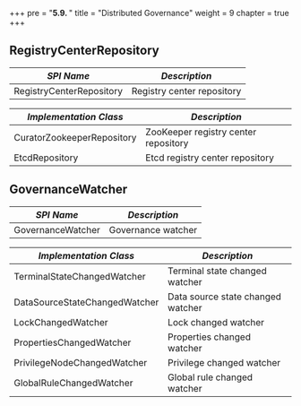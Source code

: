 +++
pre = "<b>5.9. </b>"
title = "Distributed Governance"
weight = 9
chapter = true
+++

## RegistryCenterRepository

| *SPI Name*                       | *Description*                        |
| -------------------------------- | ------------------------------------ |
| RegistryCenterRepository         | Registry center repository           |

| *Implementation Class*           | *Description*                        |
| -------------------------------- | ------------------------------------ |
| CuratorZookeeperRepository       | ZooKeeper registry center repository |
| EtcdRepository                   | Etcd registry center repository      |

## GovernanceWatcher

| *SPI Name*                       | *Description*                 |
| -------------------------------- | ----------------------------- |
| GovernanceWatcher                | Governance watcher            |

| *Implementation Class*           | *Description*                     |
| -------------------------------- | --------------------------------- |
| TerminalStateChangedWatcher      | Terminal state changed watcher    |
| DataSourceStateChangedWatcher    | Data source state changed watcher |
| LockChangedWatcher               | Lock changed watcher              |
| PropertiesChangedWatcher         | Properties changed watcher        |
| PrivilegeNodeChangedWatcher      | Privilege changed watcher         |
| GlobalRuleChangedWatcher         | Global rule changed watcher       |